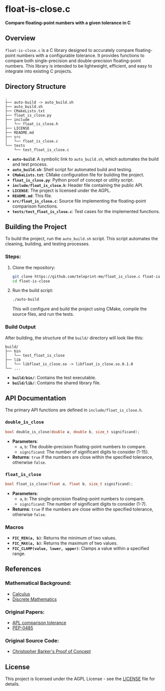 # float-is-close.c
**Compare floating-point numbers with a given tolerance in C**

## Overview
`float-is-close.c` is a C library designed to accurately compare floating-point numbers with a configurable tolerance. It provides functions to compare both single-precision and double-precision floating-point numbers. This library is intended to be lightweight, efficient, and easy to integrate into existing C projects.

## Directory Structure
```plaintext
.
├── auto-build -> auto_build.sh
├── auto_build.sh
├── CMakeLists.txt
├── float_is_close.py
├── include
│   └── float_is_close.h
├── LICENSE
├── README.md
├── src
│   └── float_is_close.c
└── tests
    └── test_float_is_close.c
```

- **`auto-build`**: A symbolic link to `auto_build.sh`, which automates the build and test process.
- **`auto_build.sh`**: Shell script for automated build and testing.
- **`CMakeLists.txt`**: CMake configuration file for building the project.
- **`float_is_close.py`**: Python proof of concept or utility script.
- **`include/float_is_close.h`**: Header file containing the public API.
- **`LICENSE`**: The project is licensed under the AGPL.
- **`README.md`**: This file.
- **`src/float_is_close.c`**: Source file implementing the floating-point comparison functions.
- **`tests/test_float_is_close.c`**: Test cases for the implemented functions.

## Building the Project
To build the project, run the `auto_build.sh` script. This script automates the cleaning, building, and testing processes.

### Steps:
1. Clone the repository:
    ```sh
    git clone https://github.com/teleprint-me/float_is_close.c float-is-close
    cd float-is-close
    ```
2. Run the build script:
    ```sh
    ./auto-build
    ```
   This will configure and build the project using CMake, compile the source files, and run the tests.

### Build Output
After building, the structure of the `build/` directory will look like this:

```plaintext
build/
├── bin
│   └── test_float_is_close
├── lib
│   └── libfloat_is_close.so -> libfloat_is_close.so.0.1.0
└── ...
```

- **`build/bin/`**: Contains the test executable.
- **`build/lib/`**: Contains the shared library file.

## API Documentation
The primary API functions are defined in `include/float_is_close.h`.

### `double_is_close`
```c
bool double_is_close(double a, double b, size_t significand);
```
- **Parameters**:
  - `a`, `b`: The double-precision floating-point numbers to compare.
  - `significand`: The number of significant digits to consider (1-15).
- **Returns**: `true` if the numbers are close within the specified tolerance, otherwise `false`.

### `float_is_close`
```c
bool float_is_close(float a, float b, size_t significand);
```
- **Parameters**:
  - `a`, `b`: The single-precision floating-point numbers to compare.
  - `significand`: The number of significant digits to consider (1-7).
- **Returns**: `true` if the numbers are close within the specified tolerance, otherwise `false`.

### Macros
- **`FIC_MIN(a, b)`**: Returns the minimum of two values.
- **`FIC_MAX(a, b)`**: Returns the maximum of two values.
- **`FIC_CLAMP(value, lower, upper)`**: Clamps a value within a specified range.

## References

### Mathematical Background:
- [Calculus](https://math.libretexts.org/Bookshelves/Calculus/Calculus_3e_(Apex))
- [Discrete Mathematics](https://math.libretexts.org/Bookshelves/Combinatorics_and_Discrete_Mathematics/Discrete_Mathematics_(Levin))

### Original Papers:
- [APL comparison tolerance](https://dl.acm.org/doi/10.1145/800114.803685)
- [PEP-0485](https://peps.python.org/pep-0485/)

### Original Source Code:
- [Christopher Barker's Proof of Concept](https://github.com/PythonCHB/close_pep/blob/master/is_close.py)

## License
This project is licensed under the AGPL License - see the [LICENSE](LICENSE) file for details.
